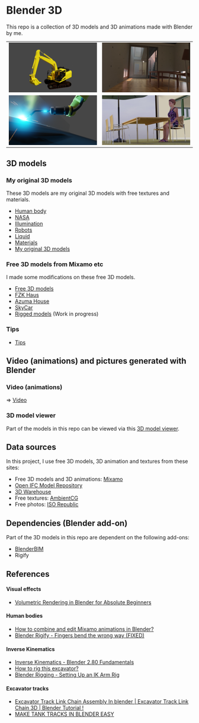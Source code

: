 # Blender 3D

This repo is a collection of 3D models and 3D animations made with Blender by me.

<table>
  <tr>
    <td>
<img src='./doc/PC120_IK.png' width=500>
    </td>
    <td>
<img src="./doc/AzumaHouse.jpg" width=500>
    </td>
  </tr>

  <tr>
    <td>
      <img src="./doc/robot_welding.png" width=500>
    </td>
    <td>
      <img src="./doc/Stafani.jpg" width=500>
    </td>
  </tr>  
</table>
    
## 3D models

### My original 3D models

These 3D models are my original 3D models with free textures and materials.

- [Human body](./human_body)
- [NASA](./NASA)
- [Illumination](./illumination)
- [Robots](./robots)
- [Liquid](./liquid)
- [Materials](./materials)
- [My original 3D models](./my_original)

### Free 3D models from Mixamo etc

I made some modifications on these free 3D models.

- [Free 3D models](./modified)
- [FZK Haus](./modified/FZKHaus.md)
- [Azuma House](./modified/AzumaHouse.md)
- [SkyCar](./modified/SkyCar.md)
- [Rigged models](./rigged_models) (Work in progress)

### Tips

- [Tips](./tips)

## Video (animations) and pictures generated with Blender

### Video (animations)

=> [Video](./doc/VIDEO.md)

### 3D model viewer

Part of the models in this repo can be viewed via this [3D model viewer](https://araobp.github.io/blender-3d/gltf/viewer.html).

## Data sources

In this project, I use free 3D models, 3D animation and textures from these sites:

- Free 3D models and 3D animations: [Mixamo](https://www.mixamo.com/)
- [Open IFC Model Repository](http://openifcmodel.cs.auckland.ac.nz/)
- [3D Warehouse](https://3dwarehouse.sketchup.com/)
- Free textures: [AmbientCG](https://ambientcg.com/)
- Free photos: [ISO Republic](https://isorepublic.com/)

## Dependencies (Blender add-on)

Part of the 3D models in this repo are dependent on the following add-ons:

- [BlenderBIM](https://blenderbim.org/)
- Rigify

## References

#### Visual effects

- [Volumetric Rendering in Blender for Absolute Beginners](https://www.youtube.com/watch?v=xP5MuZOjfew)

#### Human bodies

- [How to combine and edit Mixamo animations in Blender?](https://youtu.be/fLfjHzJy2A0)
- [Blender Rigify - Fingers bend the wrong way (FIXED)](https://youtu.be/Lw32kq4Q7Ag)

#### Inverse Kinematics

- [Inverse Kinematics - Blender 2.80 Fundamentals](https://youtu.be/S-2v_CKmVE8)
- [How to rig this excavator?](https://blender.stackexchange.com/questions/247317/how-to-rig-this-excavator)
- [Blender Rigging - Setting Up an IK Arm Rig](https://youtu.be/vZaNZhAoMts)

#### Excavator tracks

- [Excavator Track Link Chain Assembly In blender | Excavator Track Link Chain 3D | Blender Tutorial !](https://youtu.be/1sUpFJrLLXA)
- [MAKE TANK TRACKS IN BLENDER EASY](https://youtu.be/FqfIfEx5Eb8)
